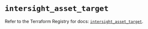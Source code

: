 # `intersight_asset_target`

Refer to the Terraform Registry for docs: [`intersight_asset_target`](https://registry.terraform.io/providers/ciscodevnet/intersight/1.0.71/docs/resources/asset_target).
